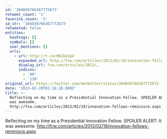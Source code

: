 ```yaml
---
id: '304036766367772673'
retweet_count: '2'
favorite_count: '3'
id_str: '304036766367772673'
retweeted: false
entities:
  hashtags: []
  symbols: []
  user_mentions: []
  urls:
    - url: http://t.co/H6CDa1pO
      expanded_url: http://fcw.com/articles/2013/02/19/innovation-fellows-reminisce.aspx
      display_url: fcw.com/articles/2013/…
      indices:
        - '90'
        - '110'
original_url: https://twitter.com/benbalter/status/304036766367772673
date: '2013-02-20T01:16:28.000Z'
title: >-
  Reflecting on my time as a Presidential Innovation Fellow. SPOILER ALERT: It
  was awesome.
  http://fcw.com/articles/2013/02/19/innovation-fellows-reminisce.aspx
---
```


Reflecting on my time as a Presidential Innovation Fellow. SPOILER ALERT: It was awesome. http://fcw.com/articles/2013/02/19/innovation-fellows-reminisce.aspx